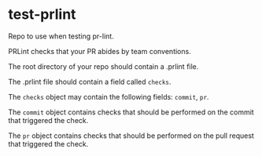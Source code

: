 # test-prlint

Repo to use when testing pr-lint.

PRLint checks that your PR abides by team conventions.

The root directory of your repo should contain a .prlint file.

The .prlint file should contain a field called `checks`.

The `checks` object may contain the following fields: `commit`, `pr`.

The `commit` object contains checks that should be performed on the commit that triggered the check.

The `pr` object contains checks that should be performed on the pull request that triggered the check.
